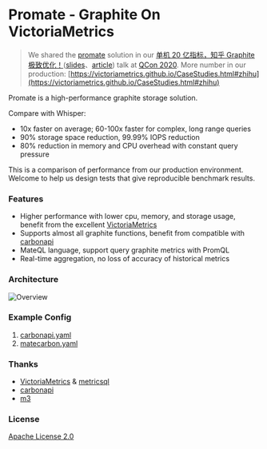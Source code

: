# Promate - Graphite On VictoriaMetrics

> We shared the [promate](https://github.com/zhihu/promate) solution in our [单机 20 亿指标，知乎 Graphite 极致优化！](https://qcon.infoq.cn/2020/shenzhen/presentation/2881)([slides](https://static001.geekbang.org/con/76/pdf/828698018/file/%E5%8D%95%E6%9C%BA%2020%20%E4%BA%BF%E6%8C%87%E6%A0%87%EF%BC%8C%E7%9F%A5%E4%B9%8E%20Graphite%20%E6%9E%81%E8%87%B4%E4%BC%98%E5%8C%96%EF%BC%81-%E7%86%8A%E8%B1%B9.pdf)、[article](https://github.com/zhihu/promate/wiki/%E5%8D%95%E6%9C%BA-20-%E4%BA%BF%E6%8C%87%E6%A0%87%EF%BC%8C%E7%9F%A5%E4%B9%8E-Graphite-%E6%9E%81%E8%87%B4%E4%BC%98%E5%8C%96%EF%BC%81)) talk at [QCon 2020](https://qcon.infoq.cn/2020/shenzhen/). More number in our production: [https://victoriametrics.github.io/CaseStudies.html#zhihu](https://victoriametrics.github.io/CaseStudies.html#zhihu)

Promate is a high-performance graphite storage solution.

Compare with Whisper:

- 10x faster on average; 60-100x faster for complex, long range queries
- 90% storage space reduction, 99.99% IOPS reduction
- 80% reduction in memory and CPU overhead with constant query pressure

This is a comparison of performance from our production environment. Welcome to help us design tests that give reproducible benchmark results.

### Features

- Higher performance with lower cpu, memory, and storage usage, benefit from the excellent [VictoriaMetrics](https://github.com/VictoriaMetrics/VictoriaMetrics)
- Supports almost all graphite functions, benefit from compatible with [carbonapi](https://github.com/go-graphite/carbonapi)
- MateQL language, support query graphite metrics with PromQL
- Real-time aggregation, no loss of accuracy of historical metrics

### Architecture
![Overview](docs/arch.png)

### Example Config

1. [carbonapi.yaml](examples/carbonapi.yaml)
1. [matecarbon.yaml](examples/matecarbon.yaml)

### Thanks

- [VictoriaMetrics](https://github.com/VictoriaMetrics/VictoriaMetrics) & [metricsql](https://github.com/VictoriaMetrics/metricsql)
- [carbonapi](https://github.com/go-graphite/carbonapi)
- [m3](https://github.com/m3db/m3)

### License

[Apache License 2.0](LICENSE.txt)
